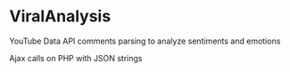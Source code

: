 # ViralAnalysis
YouTube Data API comments parsing to analyze sentiments and emotions

Ajax calls on PHP with JSON strings
